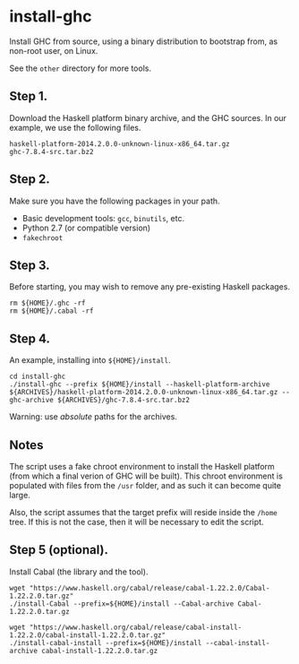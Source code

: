 # install-ghc
Install GHC from source, using a binary distribution to bootstrap from, as non-root user, on Linux.

See the `other` directory for more tools.


## Step 1.

Download the Haskell platform binary archive, and the GHC sources. In our example, we use the following files.

```
haskell-platform-2014.2.0.0-unknown-linux-x86_64.tar.gz 
ghc-7.8.4-src.tar.bz2
```


## Step 2.

Make sure you have the following packages in your path.

* Basic development tools: `gcc`, `binutils`, etc.
* Python 2.7 (or compatible version)
* `fakechroot`


## Step 3.

Before starting, you may wish to remove any pre-existing Haskell packages.

```
rm ${HOME}/.ghc -rf
rm ${HOME}/.cabal -rf
```


## Step 4.

An example, installing into `${HOME}/install`.

```
cd install-ghc
./install-ghc --prefix ${HOME}/install --haskell-platform-archive ${ARCHIVES}/haskell-platform-2014.2.0.0-unknown-linux-x86_64.tar.gz --ghc-archive ${ARCHIVES}/ghc-7.8.4-src.tar.bz2
```

Warning: use *absolute* paths for the archives.


## Notes

The script uses a fake chroot environment to install the Haskell platform (from which a final verion of GHC will be built). This chroot environment is populated with files from the `/usr` folder, and as such it can become quite large.

Also, the script assumes that the target prefix will reside inside the `/home` tree. If this is not the case, then it will be necessary to edit the script.


## Step 5 (optional).

Install Cabal (the library and the tool).

```
wget "https://www.haskell.org/cabal/release/cabal-1.22.2.0/Cabal-1.22.2.0.tar.gz"
./install-Cabal --prefix=${HOME}/install --Cabal-archive Cabal-1.22.2.0.tar.gz

wget "https://www.haskell.org/cabal/release/cabal-install-1.22.2.0/cabal-install-1.22.2.0.tar.gz"
./install-cabal-install --prefix=${HOME}/install --cabal-install-archive cabal-install-1.22.2.0.tar.gz 
```
